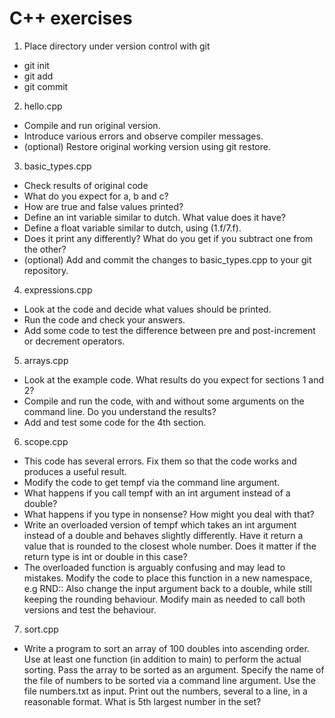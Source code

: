 # C++ exercises
1. Place directory under version control with git
 * git init
 * git add
 * git commit

2. hello.cpp
 * Compile and run original version.
 * Introduce various errors and observe compiler messages.
 * (optional) Restore original working version using git restore.

3. basic_types.cpp
 * Check results of original code
 * What do you expect for a, b and c?
 * How are true and false values printed?
 * Define an int variable similar to dutch. What value does it have?
 * Define a float variable similar to dutch, using (1.f/7.f).
 * Does it print any differently? What do you get if you subtract one from the
   other?
 * (optional) Add and commit the changes to basic_types.cpp to your git
   repository.

4. expressions.cpp
 * Look at the code and decide what values should be printed.
 * Run the code and check your answers.
 * Add some code to test the difference between pre and post-increment or
   decrement operators.

5. arrays.cpp
 * Look at the example code. What results do you expect for sections 1 and 2?
 * Compile and run the code, with and without some arguments on the command
   line.  Do you understand the results?
 * Add and test some code for the 4th section.

6. scope.cpp
 * This code has several errors. Fix them so that the code works and produces a
   useful result.
 * Modify the code to get tempf via the command line argument.
 * What happens if you call tempf with an int argument instead of a double?
 * What happens if you type in nonsense?  How might you deal with that?
 * Write an overloaded version of tempf which takes an int argument instead of a
   double and behaves slightly differently. Have it return a value that is
   rounded to the closest whole number.  Does it matter if the return type is
   int or double in this case?
 * The overloaded function is arguably confusing and may lead to mistakes.
   Modify the code to place this function in a new namespace, e.g RND::
   Also change the input argument back to a double, while still keeping the
   rounding behaviour.  Modify main as needed to call both versions and test the
   behaviour.

7. sort.cpp
 * Write a program to sort an array of 100 doubles into ascending order.  Use at
   least one function (in addition to main) to perform the actual sorting.  Pass
   the array to be sorted as an argument.  Specify the name of the file of
   numbers to be sorted via a command line argument.  Use the file numbers.txt
   as input. Print out the numbers, several to a line, in a reasonable format.
   What is 5th largest number in the set?
